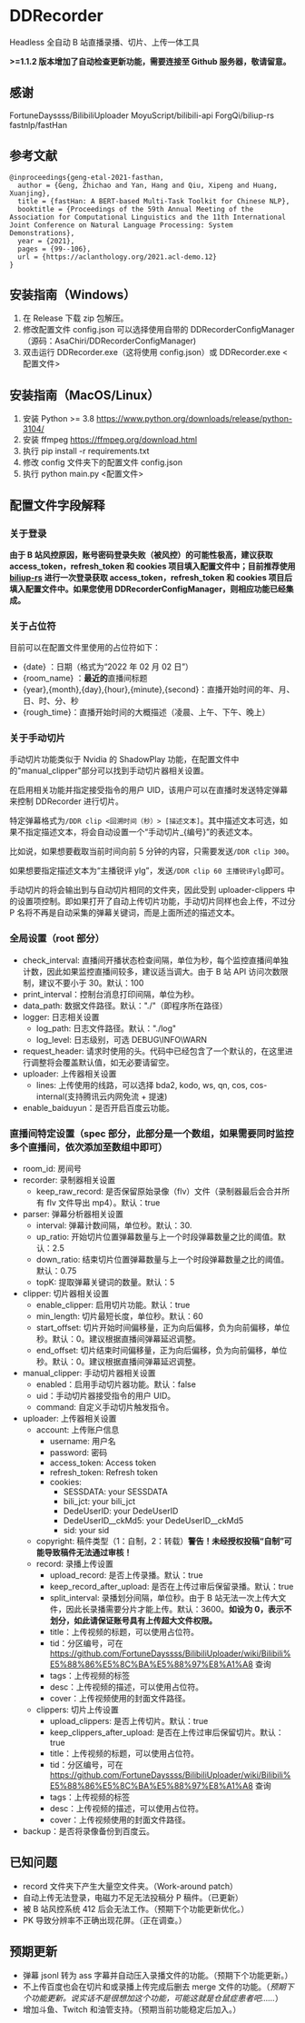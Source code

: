 # DDRecorder

 Headless 全自动 B 站直播录播、切片、上传一体工具
 
**>=1.1.2 版本增加了自动检查更新功能，需要连接至 Github 服务器，敬请留意。**


## 感谢
FortuneDayssss/BilibiliUploader
MoyuScript/bilibili-api
ForgQi/biliup-rs
fastnlp/fastHan

## 参考文献
```
@inproceedings{geng-etal-2021-fasthan,
  author = {Geng, Zhichao and Yan, Hang and Qiu, Xipeng and Huang, Xuanjing},
  title = {fastHan: A BERT-based Multi-Task Toolkit for Chinese NLP},
  booktitle = {Proceedings of the 59th Annual Meeting of the Association for Computational Linguistics and the 11th International Joint Conference on Natural Language Processing: System Demonstrations},
  year = {2021},
  pages = {99--106}, 
  url = {https://aclanthology.org/2021.acl-demo.12}
}
```

## 安装指南（Windows）
1. 在 Release 下载 zip 包解压。
2. 修改配置文件 config.json 可以选择使用自带的 DDRecorderConfigManager（源码：AsaChiri/DDRecorderConfigManager)
3. 双击运行 DDRecorder.exe（这将使用 config.json）或 DDRecorder.exe <配置文件> 


## 安装指南（MacOS/Linux）
1. 安装 Python >= 3.8 https://www.python.org/downloads/release/python-3104/
2. 安装 ffmpeg https://ffmpeg.org/download.html
3. 执行 pip install -r requirements.txt
4. 修改 config 文件夹下的配置文件 config.json
5. 执行 python main.py <配置文件> 
   
## 配置文件字段解释

### 关于登录

**由于 B 站风控原因，账号密码登录失败（被风控）的可能性极高，建议获取 access_token，refresh_token 和 cookies 项目填入配置文件中；目前推荐使用 [biliup-rs](https://github.com/ForgQi/biliup-rs) 进行一次登录获取 access_token，refresh_token 和 cookies 项目后填入配置文件中。如果您使用 DDRecorderConfigManager，则相应功能已经集成。**

### 关于占位符
目前可以在配置文件里使用的占位符如下：
- {date} ：日期（格式为“2022 年 02 月 02 日”）
- {room_name} ：**最近的**直播间标题
- {year},{month},{day},{hour},{minute},{second}：直播开始时间的年、月、日、时、分、秒
- {rough_time}：直播开始时间的大概描述（凌晨、上午、下午、晚上）

### 关于手动切片
手动切片功能类似于 Nvidia 的 ShadowPlay 功能，在配置文件中的"manual_clipper"部分可以找到手动切片器相关设置。

在启用相关功能并指定接受指令的用户 UID，该用户可以在直播时发送特定弹幕来控制 DDRecorder 进行切片。

特定弹幕格式为```/DDR clip <回溯时间（秒）> [描述文本]```。其中描述文本可选，如果不指定描述文本，将会自动设置一个“手动切片_{编号}”的表述文本。

比如说，如果想要截取当前时间向前 5 分钟的内容，只需要发送```/DDR clip 300```。

如果想要指定描述文本为“主播锐评 ylg”，发送```/DDR clip 60 主播锐评ylg```即可。

手动切片的将会输出到与自动切片相同的文件夹，因此受到 uploader-clippers 中的设置项控制。即如果打开了自动上传切片功能，手动切片同样也会上传，不过分 P 名将不再是自动采集的弹幕关键词，而是上面所述的描述文本。

### 全局设置（root 部分）
- check_interval: 直播间开播状态检查间隔，单位为秒，每个监控直播间单独计数，因此如果监控直播间较多，建议适当调大。由于 B 站 API 访问次数限制，建议不要小于 30。默认：100
- print_interval：控制台消息打印间隔，单位为秒。
- data_path: 数据文件路径。默认："./"（即程序所在路径）
- logger: 日志相关设置
  - log_path: 日志文件路径。默认："./log"
  - log_level: 日志级别，可选 DEBUG\INFO\WARN
- request_header: 请求时使用的头。代码中已经包含了一个默认的，在这里进行调整将会覆盖默认值，如无必要请留空。
- uploader: 上传器相关设置
  <!-- - upload_by_edit：通过编辑稿件的方法上传多 P 切片，可以让后续分 P 上传时让前面的分 P 进入审核队列，加快开放浏览的速度。**请注意打开此功能时，请保持 keep_record_after_upload 和 keep_clippers_after_upload 为 True。否则，keep_record_after_upload 和 keep_clippers_after_upload 设置项将无效。**
  - thread_pool_workers: 上传时的线程池大小。默认：1
  - max_retry: 最大重试次数。默认：10 -->
  - lines: 上传使用的线路，可以选择 bda2, kodo, ws, qn, cos, cos-internal(支持腾讯云内网免流 + 提速)
- enable_baiduyun：是否开启百度云功能。

### 直播间特定设置（spec 部分，此部分是一个数组，如果需要同时监控多个直播间，依次添加至数组中即可）
- room_id: 房间号
- recorder: 录制器相关设置
  - keep_raw_record: 是否保留原始录像（flv）文件（录制器最后会合并所有 flv 文件导出 mp4）。默认：true
- parser: 弹幕分析器相关设置
  - interval: 弹幕计数间隔，单位秒。默认：30.
  - up_ratio: 开始切片位置弹幕数量与上一个时段弹幕数量之比的阈值。默认：2.5
  - down_ratio: 结束切片位置弹幕数量与上一个时段弹幕数量之比的阈值。默认：0.75
  - topK: 提取弹幕关键词的数量。默认：5
- clipper: 切片器相关设置
  - enable_clipper: 启用切片功能。默认：true
  - min_length: 切片最短长度，单位秒。默认：60
  - start_offset: 切片开始时间偏移量，正为向后偏移，负为向前偏移，单位秒。默认：0。建议根据直播间弹幕延迟调整。
  - end_offset: 切片结束时间偏移量，正为向后偏移，负为向前偏移，单位秒。默认：0。建议根据直播间弹幕延迟调整。
- manual_clipper: 手动切片器相关设置
  - enabled：启用手动切片器功能。默认：false
  - uid：手动切片器接受指令的用户 UID。
  - command: 自定义手动切片触发指令。
- uploader: 上传器相关设置
  - account: 上传账户信息
    - username: 用户名
    - password: 密码
    - access_token: Access token 
    - refresh_token: Refresh token
    - cookies:
      - SESSDATA: your SESSDATA
      - bili_jct: your bili_jct
      - DedeUserID: your DedeUserID
      - DedeUserID__ckMd5: your DedeUserID__ckMd5
      - sid: your sid
  - copyright: 稿件类型（1：自制，2：转载）**警告！未经授权投稿“自制”可能导致稿件无法通过审核！**
  - record: 录播上传设置
    - upload_record: 是否上传录播。默认：true
    - keep_record_after_upload: 是否在上传过审后保留录播。默认：true
    - split_interval: 录播划分间隔，单位秒。由于 B 站无法一次上传大文件，因此长录播需要分片才能上传。默认：3600。**如设为 0，表示不划分，如此请保证账号具有上传超大文件权限。**
    - title：上传视频的标题，可以使用占位符。
    - tid：分区编号，可在 https://github.com/FortuneDayssss/BilibiliUploader/wiki/Bilibili%E5%88%86%E5%8C%BA%E5%88%97%E8%A1%A8 查询
    - tags：上传视频的标签
    - desc：上传视频的描述，可以使用占位符。
    - cover：上传视频使用的封面文件路径。
  - clippers: 切片上传设置
    - upload_clippers: 是否上传切片。默认：true
    - keep_clippers_after_upload: 是否在上传过审后保留切片。默认：true
    - title：上传视频的标题，可以使用占位符。
    - tid：分区编号，可在 https://github.com/FortuneDayssss/BilibiliUploader/wiki/Bilibili%E5%88%86%E5%8C%BA%E5%88%97%E8%A1%A8 查询
    - tags：上传视频的标签
    - desc：上传视频的描述，可以使用占位符。
    - cover：上传视频使用的封面文件路径。
- backup：是否将录像备份到百度云。

## 已知问题
- record 文件夹下产生大量空文件夹。（Work-around patch）
- 自动上传无法登录，电磁力不足无法投稿分 P 稿件。（已更新）
- 被 B 站风控系统 412 后会无法工作。（预期下个功能更新优化。）
- PK 导致分辨率不正确出现花屏。（正在调查。）

## 预期更新
- 弹幕 jsonl 转为 ass 字幕并自动压入录播文件的功能。（预期下个功能更新。）
- 不上传百度也会在切片和或录播上传完成后删去 merge 文件的功能。（_预期下个功能更新。说实话不是很想加这个功能，可能这就是仓鼠症患者吧……_）
- 增加斗鱼、Twitch 和油管支持。（预期当前功能稳定后加入。）
